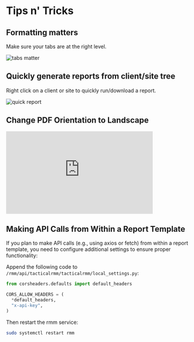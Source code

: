 # Tips n' Tricks

## Formatting matters

Make sure your tabs are at the right level.

![tabs matter](../images/reporting_tabs_matter.png)

## Quickly generate reports from client/site tree

Right click on a client or site to quickly run/download a report.


![quick report](../images/quick_report.png)

## Change PDF Orientation to Landscape


<div class="video-wrapper">
  <iframe width="400" height="225" src="https://www.youtube.com/embed/-aS6K047Zbc?si=da6s4qyWgncc3Pdn" frameborder="0" allowfullscreen></iframe>
</div>

## Making API Calls from Within a Report Template

If you plan to make API calls (e.g., using axios or fetch) from within a report template, you need to configure additional settings to ensure proper functionality:

Append the following code to `/rmm/api/tacticalrmm/tacticalrmm/local_settings.py`:

```python
from corsheaders.defaults import default_headers

CORS_ALLOW_HEADERS = (
  *default_headers,
  "x-api-key",
)
```

Then restart the rmm service:

```bash
sudo systemctl restart rmm
```
